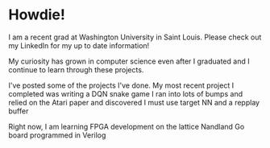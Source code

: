 # Howdie!
I am a recent grad at Washington University in Saint Louis. Please check out my LinkedIn
for my up to date information!

My curiosity has grown in computer science even after I graduated and I continue to learn
through these projects. 

I've posted some of the projects I've done. My most recent project I completed was writing a DQN snake game
I ran into lots of bumps and relied on the Atari paper and discovered I must use target NN and a repplay buffer

Right now, I am learning FPGA development on the lattice Nandland Go board programmed in Verilog
